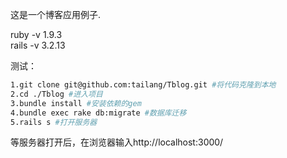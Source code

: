 这是一个博客应用例子. 

ruby -v 1.9.3  
rails -v 3.2.13  


测试：  
```bash
1.git clone git@github.com:tailang/Tblog.git #将代码克隆到本地
2.cd ./Tblog #进入项目
3.bundle install #安装依赖的gem
4.bundle exec rake db:migrate #数据库迁移
5.rails s #打开服务器
```
等服务器打开后，在浏览器输入http://localhost:3000/

